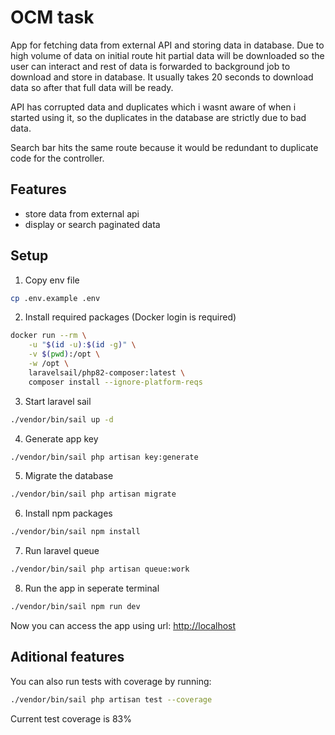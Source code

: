 # OCM task

App for fetching data from external API and storing data in database. Due to high volume of data on initial route hit partial data will be downloaded so the user can interact and rest of data is forwarded to background job to download and store in database. It usually takes 20 seconds to download data so after that full data will be ready.

API has corrupted data and duplicates which i wasnt aware of when i started using it, so the duplicates in the database are strictly due to bad data.

Search bar hits the same route because it would be redundant to duplicate code for the controller.

## Features

-   store data from external api
-   display or search paginated data

## Setup

1. Copy env file

```bash
cp .env.example .env
```

2. Install required packages (Docker login is required)

```bash
docker run --rm \
    -u "$(id -u):$(id -g)" \
    -v $(pwd):/opt \
    -w /opt \
    laravelsail/php82-composer:latest \
    composer install --ignore-platform-reqs
```

3. Start laravel sail

```bash
./vendor/bin/sail up -d
```

4. Generate app key

```bash
./vendor/bin/sail php artisan key:generate
```

5. Migrate the database

```bash
./vendor/bin/sail php artisan migrate
```

6. Install npm packages

```bash
./vendor/bin/sail npm install
```

7. Run laravel queue

```bash
./vendor/bin/sail php artisan queue:work
```

8. Run the app in seperate terminal

```bash
./vendor/bin/sail npm run dev
```

Now you can access the app using url: [http://localhost](http://localhost)

## Aditional features

You can also run tests with coverage by running:

```bash
./vendor/bin/sail php artisan test --coverage
```

Current test coverage is 83%

